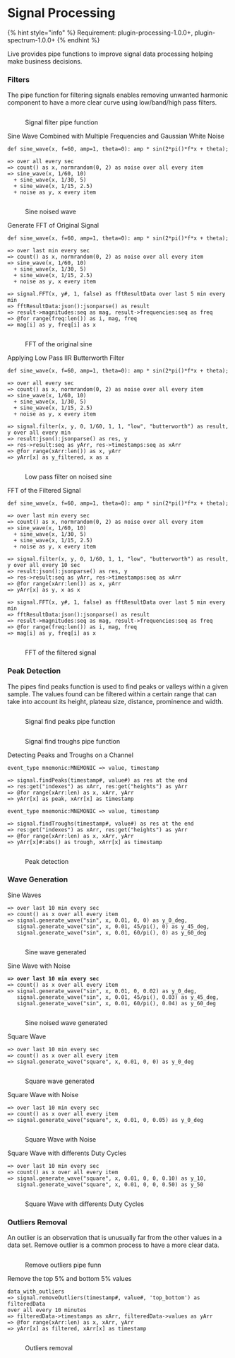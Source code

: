 # Signal Processing

{% hint style="info" %}
Requirement: plugin-processing-1.0.0+, plugin-spectrum-1.0.0+
{% endhint %}

Live provides pipe functions to improve signal data processing helping make business decisions.

### Filters

The pipe function for filtering signals enables removing unwanted harmonic component to have a more clear curve using low/band/high pass filters.

<figure><img src="../.gitbook/assets/image (2).png" alt=""><figcaption><p>Signal filter pipe function</p></figcaption></figure>

Sine Wave Combined with Multiple Frequencies and Gaussian White Noise

```
def sine_wave(x, f=60, amp=1, theta=0): amp * sin(2*pi()*f*x + theta);

=> over all every sec
=> count() as x, normrandom(0, 2) as noise over all every item
=> sine_wave(x, 1/60, 10)
  + sine_wave(x, 1/30, 5)
  + sine_wave(x, 1/15, 2.5)
  + noise as y, x every item

```

<figure><img src="https://lh5.googleusercontent.com/Q2vLpq__BeVYfHcyn5YxCs3JD5Nd73E4FCCzSGJTljShpC0TBJZH1Xyph5IDKZVa2tx48K2ZFMWYv0qWop_jkK9YyewK8LwmGK86At6SpKvOyLtf0sNzw8e0oW_mOeoKCk0TU5RDx-I8Mo0_1aqNCvGFSObo0kZIv5LYaf_B80SbT1szXju1iHt6K_A-" alt=""><figcaption><p>Sine noised wave</p></figcaption></figure>

Generate FFT of Original Signal

```
def sine_wave(x, f=60, amp=1, theta=0): amp * sin(2*pi()*f*x + theta);

=> over last min every sec
=> count() as x, normrandom(0, 2) as noise over all every item
=> sine_wave(x, 1/60, 10)
  + sine_wave(x, 1/30, 5)
  + sine_wave(x, 1/15, 2.5)
  + noise as y, x every item

=> signal.FFT(x, y#, 1, false) as fftResultData over last 5 min every min
=> fftResultData:json():jsonparse() as result
=> result->magnitudes:seq as mag, result->frequencies:seq as freq
=> @for range(freq:len()) as i, mag, freq
=> mag[i] as y, freq[i] as x
```

<figure><img src="https://lh3.googleusercontent.com/hgs7RLJiwCEt1fqZTS31TkwbVADk2D3-pq-GiSig5wYqRR7-BJ4d1WZc2gGnd09fQMCWrxIzAb9ZOla72XzehWFZcDMlMQ44QliWJAMk6U111fcoWbRyGkPA86zHcsbjqx0hT6NpoqpoW31SJW_V9MpIe3cvtGoB9TVOXHynt5Xnjwv8Y_EX5KxCXu_R" alt=""><figcaption><p>FFT of the original sine</p></figcaption></figure>

Applying Low Pass IIR Butterworth Filter

```
def sine_wave(x, f=60, amp=1, theta=0): amp * sin(2*pi()*f*x + theta);

=> over all every sec
=> count() as x, normrandom(0, 2) as noise over all every item
=> sine_wave(x, 1/60, 10)
  + sine_wave(x, 1/30, 5)
  + sine_wave(x, 1/15, 2.5)
  + noise as y, x every item
 
=> signal.filter(x, y, 0, 1/60, 1, 1, "low", "butterworth") as result, 
y over all every min
=> result:json():jsonparse() as res, y
=> res->result:seq as yArr, res->timestamps:seq as xArr
=> @for range(xArr:len()) as x, yArr
=> yArr[x] as y_filtered, x as x
```

<figure><img src="https://lh6.googleusercontent.com/Xi_Ti1Y7zTlRGhAeWpSJH_vUNM7B6_robK2qywsfv1PvdQLObN1C4P7mutPbI2IDOUDBDURemfQ4HeosMd6NY7D0UM5wSMIJl2flKBSmic8tVsNuf7TtHbnlZoRAT7oN4ie-EzjpwlbEyOROLJKpFQcAX4dGFwxIonumTUg8QP2fnd97AW8jSk_Tuc5k" alt=""><figcaption><p>Low pass filter on noised sine</p></figcaption></figure>

FFT of the Filtered Signal

```
def sine_wave(x, f=60, amp=1, theta=0): amp * sin(2*pi()*f*x + theta);

=> over last min every sec
=> count() as x, normrandom(0, 2) as noise over all every item
=> sine_wave(x, 1/60, 10)
  + sine_wave(x, 1/30, 5)
  + sine_wave(x, 1/15, 2.5)
  + noise as y, x every item
 
=> signal.filter(x, y, 0, 1/60, 1, 1, "low", "butterworth") as result, 
y over all every 10 sec
=> result:json():jsonparse() as res, y
=> res->result:seq as yArr, res->timestamps:seq as xArr
=> @for range(xArr:len()) as x, yArr
=> yArr[x] as y, x as x

=> signal.FFT(x, y#, 1, false) as fftResultData over last 5 min every min
=> fftResultData:json():jsonparse() as result
=> result->magnitudes:seq as mag, result->frequencies:seq as freq
=> @for range(freq:len()) as i, mag, freq
=> mag[i] as y, freq[i] as x
```

<figure><img src="https://lh4.googleusercontent.com/21yS_G3k5tojgEO0UbVUsEeUt9bzchcXSdCppmRHvRYK9HkPvRWIX99Q8czX0VUkDECgvyQqAuqKjLlSM9S6L0-mSc3KllbSNztsnciM9xwu5ZUxml2mL7hdekkxA5SO1WkC9762UzSS2dXENdBDSHfFuiy4R6vP-eMUPySrYZUlP1wA1E1akYnRMQTE" alt=""><figcaption><p>FFT of the filtered signal</p></figcaption></figure>

### Peak Detection

The pipes find peaks function is used to find peaks or valleys within a given sample. The values found can be filtered within a certain range that can take into account its height, plateau size, distance, prominence and width.

<figure><img src="../.gitbook/assets/image (1).png" alt=""><figcaption><p>Signal find peaks pipe function</p></figcaption></figure>

<figure><img src="../.gitbook/assets/image (3).png" alt=""><figcaption><p>Signal find troughs pipe function</p></figcaption></figure>

Detecting Peaks and Troughs on a Channel

```
event_type mnemonic:MNEMONIC => value, timestamp

=> signal.findPeaks(timestamp#, value#) as res at the end
=> res:get("indexes") as xArr, res:get("heights") as yArr
=> @for range(xArr:len) as x, xArr, yArr
=> yArr[x] as peak, xArr[x] as timestamp
```

```
event_type mnemonic:MNEMONIC => value, timestamp

=> signal.findTroughs(timestamp#, value#) as res at the end
=> res:get("indexes") as xArr, res:get("heights") as yArr
=> @for range(xArr:len) as x, xArr, yArr
=> yArr[x]#:abs() as trough, xArr[x] as timestamp

```

<figure><img src="https://lh4.googleusercontent.com/1GQeuikmQpQ_aI-KqnGdWhyudpEGvVQFzlQQ3ZjWF70liBBmulYWa03DIFBMIJ7WUpgwKd8-aftpASr9TdNpsaxAogE5oiD0hf67WRLjHcjHjAt5ZXBunFOuAqyTN4i6_SFRC8WcAAOBLGH0gcicxcvrf8q-eJJ_HrHlvlfhL04_8w5Z3tyc4zehXNat" alt=""><figcaption><p>Peak detection</p></figcaption></figure>

### Wave Generation

Sine Waves

```
=> over last 10 min every sec
=> count() as x over all every item
=> signal.generate_wave("sin", x, 0.01, 0, 0) as y_0_deg,
   signal.generate_wave("sin", x, 0.01, 45/pi(), 0) as y_45_deg,
   signal.generate_wave("sin", x, 0.01, 60/pi(), 0) as y_60_deg
```

<figure><img src="https://lh3.googleusercontent.com/FbBoC15c2uXU8HqVcqQgC7GZm4P_Oh8As-FakcqEVOS3NQUD_SbUckyweRtzB_ufaUOTkrNs7qD-c3Bx1gzuxGEP6dJgvf_XtRVudbPCGtnxqHJUO4-x7x7VScRWjfDN_Tvfl6vOBYgKF_ySbUH7YBWNSR7flALHi7eJURG3RcYANceiKzo-zNehUId8kg" alt=""><figcaption><p>Sine wave generated</p></figcaption></figure>

Sine Wave with Noise

<pre><code><strong>=> over last 10 min every sec
</strong>=> count() as x over all every item
=> signal.generate_wave("sin", x, 0.01, 0, 0.02) as y_0_deg,
   signal.generate_wave("sin", x, 0.01, 45/pi(), 0.03) as y_45_deg,
   signal.generate_wave("sin", x, 0.01, 60/pi(), 0.04) as y_60_deg
</code></pre>

<figure><img src="https://lh6.googleusercontent.com/dLqGKauaO7wVE_iFa7TuEuN8gC_40idZWPV2YN-QYLZvvFevgDmP8EjqLM9_VzPSSn3Ju248CBaoXRnnN1vtV6xatRTdHDAnRcCCurT1GQFsnMIsQxFFPk5jpMDOrZXJ5-m2DbZL1z3Sh9EqUd0QOnLLJfzHdRk0Bob3ZRzrpHIIhRNFgP-d2EszjYProQ" alt=""><figcaption><p>Sine noised wave generated</p></figcaption></figure>

Square Wave

```
=> over last 10 min every sec
=> count() as x over all every item
=> signal.generate_wave("square", x, 0.01, 0, 0) as y_0_deg
```

<figure><img src="https://lh3.googleusercontent.com/R1DeSWP3l85Ky1BkhUWM6rhA0XRgxiQU0R1CfziONEX1zNrd4y4QOs2rY3mC7TnkQaFAewVQojLdiSNGnw_ikJnmyCd8UaQ7ltqVvkHCYzOyeo8jP4g9Y6A1sx0mX_hqxyysbXHjGqqQ8CK4IlBCMxm1YpHXj7VSZBAvQdakd_Kc8DhGNLWxor1Lcv92pQ" alt=""><figcaption><p>Square wave generated</p></figcaption></figure>

Square Wave with Noise

```
=> over last 10 min every sec
=> count() as x over all every item
=> signal.generate_wave("square", x, 0.01, 0, 0.05) as y_0_deg
```

<figure><img src="https://lh3.googleusercontent.com/nbWoPkiMYDwnswwynocjpJvlzx-OB7DfSw8j4HlSGs-llyy2nA5prHHlmP2wCHCDhVFGGdR6y9Z0jnKUf9xONdW18R8Aoha3U6EEfXFg1vi8iH9DbnEeca1IODN8ko7npitYH6NpiTVwNtWVpLzGlhDO4ov92Ebc0rVJvziqe8jZ_hScHNyYyaZNkRjPdw" alt=""><figcaption><p>Square Wave with Noise</p></figcaption></figure>

Square Wave with differents Duty Cycles

```
=> over last 10 min every sec
=> count() as x over all every item
=> signal.generate_wave("square", x, 0.01, 0, 0, 0.10) as y_10,
   signal.generate_wave("square", x, 0.01, 0, 0, 0.50) as y_50
```

<figure><img src="https://lh3.googleusercontent.com/oC_-dxCrDoAjrcFxq8ql-ZutgG0lb8XYBs1bcF62ARykVke-aLiAdR8BkQ5IFkNHlqbopzE_6GkoDhlU6cvt9zvtEdZm8OI7EmKJVS-_GPAEafg4czcdWGNP79ym3MokPySjR63eK2lbgYZTFp_qeLFfeGxm6VIGlPn7GpYZ7WI7kOMAd1bKWAzsvbsqGg" alt=""><figcaption><p>Square Wave with differents Duty Cycles</p></figcaption></figure>

### Outliers Removal

An outlier is an observation that is unusually far from the other values in a data set. Remove outlier is a common process to have a more clear data.

<figure><img src="../.gitbook/assets/image.png" alt=""><figcaption><p>Remove outliers pipe funn</p></figcaption></figure>

Remove the top 5% and bottom 5% values

```
data_with_outliers
=> signal.removeOutliers(timestamp#, value#, 'top_bottom') as filteredData 
over all every 10 minutes
=> filteredData->timestamps as xArr, filteredData->values as yArr
=> @for range(xArr:len) as x, xArr, yArr
=> yArr[x] as filtered, xArr[x] as timestamp
```

<figure><img src="https://lh6.googleusercontent.com/V1rD9BdoUHpsDotatmDYKVD3OM2L7tvPIKlhJ3UsU_icOwH3XcJLHIFC8kM6ki5T8FgXoyYHusRrW24jC6B209c4Jk4t_5U0La4dSDbz6WlebIu153vfi2gABVK6LupYQsQT1oeTFHePW_u6eUGgFI5O16ftMgpfP7xjictgaOT5lK4Ih5fhY19ZXWu6wA" alt=""><figcaption><p>Outliers removal</p></figcaption></figure>
